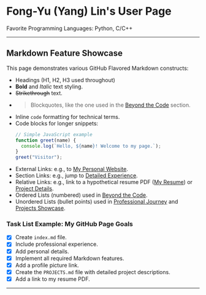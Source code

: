 # Fong-Yu (Yang) Lin's User Page

Favorite Programming Languages: Python, C/C++

---

## Markdown Feature Showcase

This page demonstrates various GitHub Flavored Markdown constructs:

- Headings (H1, H2, H3 used throughout)
- **Bold** and _Italic_ text styling.
- ~~Strikethrough~~ text.
- > Blockquotes, like the one used in the [Beyond the Code](./index.md#️-beyond-the-code) section.
- Inline `code` formatting for technical terms.
- Code blocks for longer snippets:
  ```javascript
  // Simple JavaScript example
  function greet(name) {
    console.log(`Hello, ${name}! Welcome to my page.`);
  }
  greet("Visitor");
  ```
- External Links: e.g., to [My Personal Website](https://yanglin14.github.io/personal-website/).
- Section Links: e.g., jump to [Detailed Experience](./index.md#detailed-experience).
- Relative Links: e.g., link to a hypothetical resume PDF ([My Resume](./Resume.pdf)) or [Project Details](./PROJECTS.md).
- Ordered Lists (numbered) used in [Beyond the Code](./index.md#️-beyond-the-code).
- Unordered Lists (bullet points) used in [Professional Journey](./index.md#-professional-journey) and [Projects Showcase](./index.md#-projects-showcase).

### Task List Example: My GitHub Page Goals

- [x] Create `index.md` file.
- [x] Include professional experience.
- [x] Add personal details.
- [x] Implement all required Markdown features.
- [x] Add a profile picture link.
- [x] Create the `PROJECTS.md` file with detailed project descriptions.
- [x] Add a link to my resume PDF.

---
